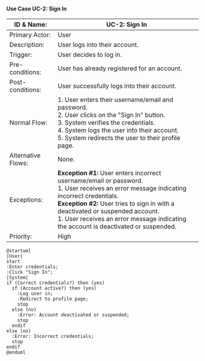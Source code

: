 #### Use Case UC-2: Sign In
| ID & Name:         | UC-2: Sign In                                                                                                                                                                                                                                                                                                                 |
| ------------------ | ----------------------------------------------------------------------------------------------------------------------------------------------------------------------------------------------------------------------------------------------------------------------------------------------------------------------------- |
| Primary Actor:     | User                                                                                                                                                                                                                                                                                                                          |
| Description:       | User logs into their account.                                                                                                                                                                                                                                                                                                 |
| Trigger:           | User decides to log in.                                                                                                                                                                                                                                                                                                       |
| Pre-conditions:    | User has already registered for an account.                                                                                                                                                                                                                                                                                   |
| Post-conditions:   | User successfully logs into their account.                                                                                                                                                                                                                                                                                    |
| Normal Flow:       | 1. User enters their username/email and password. <br> 2. User clicks on the "Sign In" button. <br> 3. System verifies the credentials. <br> 4. System logs the user into their account. <br> 5. System redirects the user to their profile page.                                                                             |
| Alternative Flows: | None.                                                                                                                                                                                                                                                                                                                         |
| Exceptions:        | **Exception #1:** User enters incorrect username/email or password. <br> 1. User receives an error message indicating incorrect credentials. <br> **Exception #2:** User tries to sign in with a deactivated or suspended account. <br> 1. User receives an error message indicating the account is deactivated or suspended. |
| Priority:          | High                                                                                                                                                                                                                                                                                                                          |

```plantuml
@startuml
|User|
start
:Enter credentials;
:Click "Sign In";
|System|
if (Correct credentials?) then (yes)
  if (Account active?) then (yes)
    :Log user in;
    :Redirect to profile page;
    stop
  else (no)
    :Error: Account deactivated or suspended;
    stop
  endif
else (no)
  :Error: Incorrect credentials;
  stop
endif
@enduml
```
